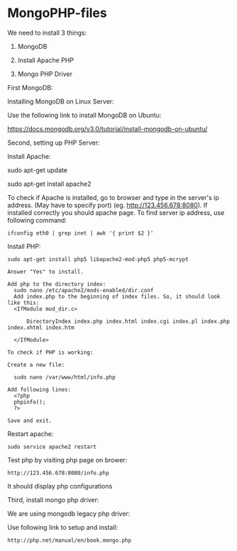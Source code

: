 # MongoPHP-files

We need to install 3 things:

1) MongoDB

2) Install Apache PHP

3) Mongo PHP Driver
  
First MongoDB:

  Installing MongoDB on Linux Server:
  
  Use the following link to install MongoDB on Ubuntu:
  
  https://docs.mongodb.org/v3.0/tutorial/install-mongodb-on-ubuntu/
  
Second, setting up PHP Server:

  Install Apache:
  
  sudo apt-get update
  
  sudo apt-get install apache2
  
  To check if Apache is installed, go to browser and type in the server's ip address. (May have to specify port) (eg. http://123.456.678:8080). If installed correctly you should apache page.
  To find server ip address, use following command:
  
    ifconfig eth0 | grep inet | awk '{ print $2 }'
    
  Install PHP:
  
    sudo apt-get install php5 libapache2-mod-php5 php5-mcrypt
    
    Answer "Yes" to install.
    
    Add php to the directory index:
      sudo nano /etc/apache2/mods-enabled/dir.conf
      Add index.php to the beginning of index files. So, it should look like this:
      <IfModule mod_dir.c>
      
          DirectoryIndex index.php index.html index.cgi index.pl index.php index.xhtml index.htm
      
      </IfModule>
    
    To check if PHP is working:
    
    Create a new file:
    
      sudo nano /var/www/html/info.php
      
    Add following lines:
      <?php
      phpinfo();
      ?>
      
    Save and exit.
    
  Restart apache:
  
    sudo service apache2 restart
    
  Test php by visiting php page on brower: 
  
    http://123.456.678:8080/info.php
    
  It should display php configurations

Third, install mongo php driver:

  We are using mongodb legacy php driver:
  
  Use following link to setup and install:
    
    http://php.net/manual/en/book.mongo.php
    


      
    
      
